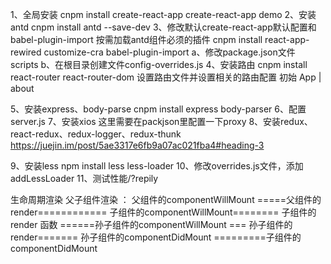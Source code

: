 1、全局安装 cnpm install create-react-app create-react-app demo
2、安装antd cnpm install antd --save-dev
3、修改默认create-react-app默认配置和 babel-plugin-import 按需加载antd组件必须的插件
     cnpm install react-app-rewired customize-cra babel-plugin-import
    a、修改package.json文件 scripts
    b、在根目录创建文件config-overrides.js
4、安装路由 cnpm install react-router react-router-dom
   设置路由文件并设置相关的路由配置 初始
    <Link to="/">App</Link> |
    <Link to="/about">about</Link>
    <Route path="/" component={Hello} exact />
    <Route path="/about" component={Header}/>

5、安装express、body-parse cnpm install express body-parser
6、配置server.js
7、安装xios 这里需要在packjson里配置一下proxy
8、安装redux、react-redux、redux-logger、redux-thunk
https://juejin.im/post/5ae3317e6fb9a07ac021fba4#heading-3

9、安装less npm install less less-loader
10、修改overrides.js文件，添加addLessLoader
11、测试性能/?repily

生命周期渲染 父子组件渲染 ：
   父组件的componentWillMount =====父组件的render============ 子组件的componentWillMount======== 子组件的render 函数 ======孙子组件的componentWillMount
    === 孙子组件的render======= 孙子组件的componentDidMount  =========子组件的componentDidMount
